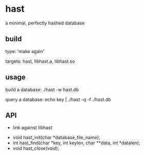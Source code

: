 hast
====

a minimal, perfectly hashed database

build
-----
type: 'make again'

targets: hast, libhast.a, libhast.so

usage
-----

build a database: ./hast -w <datainput >hast.db

query a database: echo key | ./hast -q -f ./hast.db

API
---
- link against libhast
* void hast_init(char *database_file_name);
* int hast_find(char *key, int keylen, char **data, int *datalen);
* void hast_close(void);

